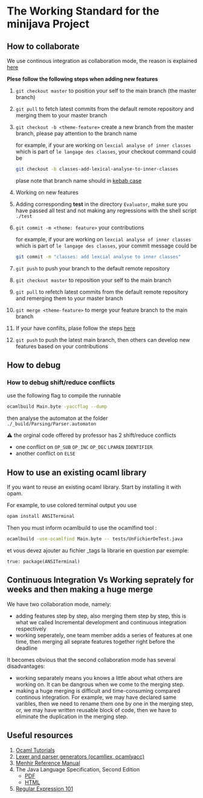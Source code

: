 # The Working Standard for the minijava Project

## How to collaborate

We use continous integration as collaboration mode, the reason is explained [here](#continuous-integration-vs-working-seprately-for-weeks-and-then-making-a-huge-merge)

**Plese follow the following steps when adding new features**

1. `git checkout master` to position your self to the main branch (the master branch)
2. `git pull` to fetch latest commits from the default remote repository and merging them to your master branch
3. `git checkout -b <theme-feature>` create a new branch from the master branch, please pay attention to the branch name

    for example, if your are working on `lexcial analyse of inner classes` which is part of `le langage des classes`, your checkout command could be 
    ```sh
    git checkout -b classes-add-lexical-analyse-to-inner-classes
    ```
    plase note that branch name should in [kebab case](http://wiki.c2.com/?KebabCase)
4. Working on new features
5. Adding corresponding **test** in the directory `Evaluator`, make sure you have passed all test and not making any regressions with the shell script `./test`
6. `git commit -m <theme: feature>` your contributions

    for example, if your are working on `lexcial analyse of inner classes` which is part of `le langage des classes`, your commit message could be 
    ```sh
    git commit -m "classes: add lexcial analyse to inner classes"
    ```
7. `git push` to push your branch to the default remote repository
8. `git checkout master` to reposition your self to the main branch
9. `git pull` to refetch latest commits from the default remote repository and remerging them to your master branch
10. `git merge <theme-feature>` to merge your feature branch to the main branch
11. If your have confilts, plase follow the steps [here](https://help.github.com/articles/resolving-a-merge-conflict-using-the-command-line/)
12. `git push` to push the latest main branch, then others can develop new features based on your contributions

## How to debug

### How to debug shift/reduce conflicts

use the following flag to compile the runnable

```sh
ocamlbuild Main.byte -yaccflag --dump
```

then analyse the automaton at the folder `./_build/Parsing/Parser.automaton`

:warning: the orginal code offered by professor has 2 shift/reduce conflicts

- one conflict on `OP_SUB` `OP_INC` `OP_DEC` `LPAREN` `IDENTIFIER`
- another conflict on `ELSE`

## How to use an existing ocaml library

If you want to reuse an existing ocaml library. Start by installing it with opam. 

For example, to use colored terminal output you
use 

```sh
opam install ANSITerminal
```

Then you must inform ocamlbuild to use the ocamlfind tool :

```sh
ocamlbuild -use-ocamlfind Main.byte -- tests/UnFichierDeTest.java
```

et vous devez ajouter au fichier _tags la librarie en question par exemple:

```
true: package(ANSITerminal)
```

## Continuous Integration Vs Working seprately for weeks and then making a huge merge

We have two collaboration mode, namely:
- adding features step by step, also merging them step by step, this is what we called Incremental development and continuous integration respectively
- working seperately, one team member adds a series of features at one time, then merging all seprate features together right before the deadline

It becomes obvious that the second collaboration mode has several disadvantages:
- working separately means you knows a little about what others are working on. It can be dangrous when we come to the merging step.
- making a huge merging is difficult and time-consuming compared continous integration. For example, we may have declared same varibles, then we need to rename them one by one in the merging step, or, we may have written reusable block of code, then we have to eliminate the duplication in the merging step.

## Useful resources

1. [Ocaml Tutorials](https://ocaml.org/learn/tutorials/)
2. [Lexer and parser generators (ocamllex, ocamlyacc)](https://caml.inria.fr/pub/docs/manual-ocaml/lexyacc.html)
3. [Menhir Reference Manual](http://gallium.inria.fr/~fpottier/menhir/manual.pdf)
4. The Java Language Specification, Second Edition
    - [PDF](http://www1.cs.columbia.edu/~sedwards/papers/gosling2000java.pdf)
    - [HTML](http://cs.au.dk/~mis/dOvs/javaspec/index.html)
5. [Regular Expression 101](https://regex101.com/)